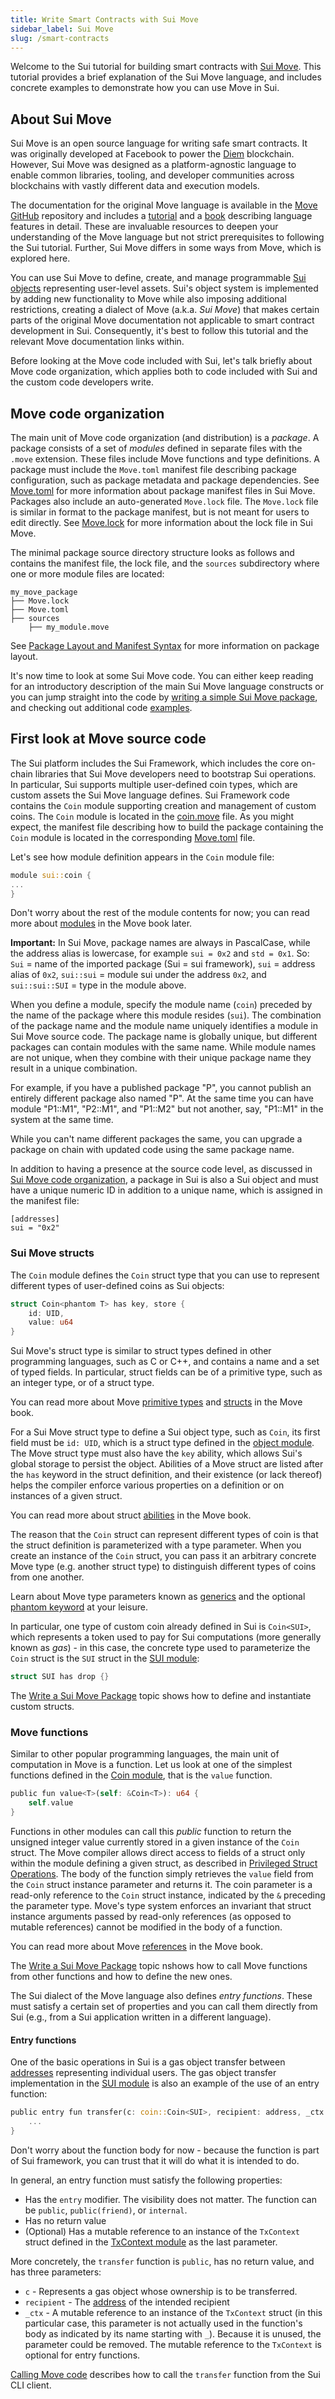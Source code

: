 ```yaml
---
title: Write Smart Contracts with Sui Move
sidebar_label: Sui Move
slug: /smart-contracts
---
```


Welcome to the Sui tutorial for building smart contracts with [Sui Move](../learn/why-move). This tutorial provides a brief explanation of the Sui Move language, and includes concrete examples to demonstrate how you can use Move in Sui.

## About Sui Move

Sui Move is an open source language for writing safe smart contracts. It was originally developed at Facebook to power the [Diem](https://github.com/diem/diem) blockchain. However, Sui Move was designed as a platform-agnostic language to enable common libraries, tooling, and developer communities across blockchains with vastly different data and execution models.

The documentation for the original Move language is available in the [Move GitHub](https://github.com/move-language/move) repository and includes a [tutorial](https://github.com/move-language/move/blob/main/language/documentation/tutorial/README.md) and a [book](https://github.com/move-language/move/blob/main/language/documentation/book/src/SUMMARY.md) describing language features in detail. These are invaluable resources to deepen your understanding of the Move language but not strict prerequisites to following the Sui tutorial. Further, Sui Move differs in some ways from Move, which is explored here.

You can use Sui Move to define, create, and manage programmable [Sui objects](../../learn/core-concepts/objects.md) representing user-level assets. Sui's object system is implemented by adding new functionality to Move while also imposing additional restrictions, creating a dialect of Move (a.k.a. _Sui Move_) that makes certain parts of the original Move documentation not applicable to smart contract development in Sui. Consequently, it's best to follow this tutorial and the relevant Move documentation links within.

Before looking at the Move code included with Sui, let's talk briefly about Move code organization, which applies both to code included with Sui and the custom code developers write.

## Move code organization

The main unit of Move code organization (and distribution) is a _package_. A package consists of a set of _modules_ defined in separate files with the `.move` extension. These files include Move functions and type definitions. A package must include the `Move.toml` manifest file describing package configuration, such as package metadata and package dependencies. See [Move.toml](move-toml.md) for more information about package manifest files in Sui Move. Packages also include an auto-generated `Move.lock` file. The `Move.lock` file is similar in format to the package manifest, but is not meant for users to edit directly. See [Move.lock](./move-lock.md) for more information about the lock file in Sui Move.

The minimal package source directory structure looks as follows and contains the manifest file, the lock file, and the `sources` subdirectory where one or more module files are located:

```
my_move_package
├── Move.lock
├── Move.toml
├── sources
    ├── my_module.move
```

See [Package Layout and Manifest Syntax](https://github.com/move-language/move/blob/main/language/documentation/book/src/packages.md#package-layout-and-manifest-syntax) for more information on package layout.

It's now time to look at some Sui Move code. You can either keep reading for an introductory description of the main Sui Move language constructs or you can jump straight into the code by [writing a simple Sui Move package](write-move-packages.md), and checking out additional code [examples](../../build/quickstart/examples.md).

## First look at Move source code

The Sui platform includes the Sui Framework, which includes the core on-chain libraries that Sui Move developers need to bootstrap Sui operations. In particular, Sui supports multiple user-defined coin types, which are custom assets the Sui Move language defines. Sui Framework code contains the `Coin` module supporting creation and management of custom coins. The `Coin` module is located in the [coin.move](https://github.com/MystenLabs/sui/tree/main/crates/sui-framework/packages/sui-framework/sources/coin.move) file. As you might expect, the manifest file describing how to build the package containing the `Coin` module is located in the corresponding [Move.toml](https://github.com/MystenLabs/sui/blob/main/crates/sui-framework/packages/sui-framework/Move.toml) file.

Let's see how module definition appears in the `Coin` module file:

```rust
module sui::coin {
...
}
```

Don't worry about the rest of the module contents for now; you can read more about [modules](https://github.com/move-language/move/blob/main/language/documentation/book/src/modules-and-scripts.md#modules) in the Move book later.

**Important:** In Sui Move, package names are always in PascalCase, while the address alias is lowercase, for example `sui = 0x2` and `std = 0x1`. So: `Sui` = name of the imported package (Sui = sui framework), `sui` = address alias of `0x2`, `sui::sui` = module sui under the address `0x2`, and `sui::sui::SUI` = type in the module above.

When you define a module, specify the module name (`coin`) preceded by the name of the package where this module resides (`sui`). The combination of the package name and the module name uniquely identifies a module in Sui Move source code. The package name is globally unique, but different packages can contain modules with the same name. While module names are not unique, when they combine with their unique package name they result in a unique combination.

For example, if you have a published package "P", you cannot publish an entirely different package also named "P". At the same time you can have module "P1::M1", "P2::M1", and "P1::M2" but not another, say, "P1::M1" in the system at the same time.

While you can't name different packages the same, you can upgrade a package on chain with updated code using the same package name.

In addition to having a presence at the source code level, as discussed in [Sui Move code organization](#move-code-organization), a package in Sui is also a Sui object and must have a unique numeric ID in addition to a unique name, which is assigned in the manifest file:

```
[addresses]
sui = "0x2"
```

### Sui Move structs

The `Coin` module defines the `Coin` struct type that you can use to represent different types of user-defined coins as Sui objects:

```rust
struct Coin<phantom T> has key, store {
    id: UID,
    value: u64
}
```

Sui Move's struct type is similar to struct types defined in other programming languages, such as C or C++, and contains a name and a set of typed fields. In particular, struct fields can be of a primitive type, such as an integer type, or of a struct type.

You can read more about Move [primitive types](https://github.com/move-language/move/blob/main/language/documentation/book/src/SUMMARY.md#primitive-types) and [structs](https://github.com/move-language/move/blob/main/language/documentation/book/src/structs-and-resources.md) in the Move book.

For a Sui Move struct type to define a Sui object type, such as `Coin`, its first field must be `id: UID`, which is a struct type defined in the [object module](https://github.com/MystenLabs/sui/tree/main/crates/sui-framework/packages/sui-framework/sources/object.move). The Move struct type must also have the `key` ability, which allows Sui's global storage to persist the object. Abilities of a Move struct are listed after the `has` keyword in the struct definition, and their existence (or lack thereof) helps the compiler enforce various properties on a definition or on instances of a given struct.

You can read more about struct [abilities](https://github.com/move-language/move/blob/main/language/documentation/book/src/abilities.md) in the Move book.

The reason that the `Coin` struct can represent different types of coin is that the struct definition is parameterized with a type parameter. When you create an instance of the `Coin` struct, you can pass it an arbitrary concrete Move type (e.g. another struct type) to distinguish different types of coins from one another.

Learn about Move type parameters known as [generics](https://github.com/move-language/move/blob/main/language/documentation/book/src/generics.md) and the optional [phantom keyword](https://github.com/move-language/move/blob/main/language/documentation/book/src/generics.md#phantom-type-parameters) at your leisure.

In particular, one type of custom coin already defined in Sui is `Coin<SUI>`, which represents a token used to pay for Sui computations (more generally known as _gas_) - in this case, the concrete type used to parameterize the `Coin` struct is the `SUI` struct in the [SUI module](https://github.com/MystenLabs/sui/tree/main/crates/sui-framework/packages/sui-framework/sources/sui.move):

```rust
struct SUI has drop {}
```

The [Write a Sui Move Package](write-move-packages.md) topic shows how to define and instantiate custom structs.

### Move functions

Similar to other popular programming languages, the main unit of computation in Move is a function. Let us look at one of the simplest functions defined in the [Coin module](https://github.com/MystenLabs/sui/tree/main/crates/sui-framework/packages/sui-framework/sources/coin.move), that is the `value` function.

```rust
public fun value<T>(self: &Coin<T>): u64 {
    self.value
}
```

Functions in other modules can call this _public_ function to return the unsigned integer value currently stored in a given instance of the `Coin` struct. The Move compiler allows direct access to fields of a struct only within the module defining a given struct, as described in [Privileged Struct Operations](https://github.com/move-language/move/blob/main/language/documentation/book/src/structs-and-resources.md#privileged-struct-operations). The body of the function simply retrieves the `value` field from the `Coin` struct instance parameter and returns it. The coin parameter is a read-only reference to the `Coin` struct instance, indicated by the `&` preceding the parameter type. Move's type system enforces an invariant that struct instance arguments passed by read-only references (as opposed to mutable references) cannot be modified in the body of a function.

You can read more about Move [references](https://github.com/move-language/move/blob/main/language/documentation/book/src/references.md#references) in the Move book.

The [Write a Sui Move Package](write-move-packages.md) topic nshows how to call Move functions from other functions and how to define the new ones.

The Sui dialect of the Move language also defines _entry functions_. These must satisfy a certain set of properties and you can call them directly from Sui (e.g., from a Sui application written in a different language).

#### Entry functions

One of the basic operations in Sui is a gas object transfer between [addresses](https://github.com/move-language/move/blob/main/language/documentation/book/src/address.md) representing individual users. The gas object transfer implementation in the [SUI module](https://github.com/MystenLabs/sui/tree/main/crates/sui-framework/packages/sui-framework/sources/sui.move) is also an example of the use of an entry function:

```rust
public entry fun transfer(c: coin::Coin<SUI>, recipient: address, _ctx: &mut TxContext) {
    ...
}
```

Don't worry about the function body for now - because the function is part of Sui framework, you can trust that it will do what it is intended to do.

In general, an entry function must satisfy the following properties:

- Has the `entry` modifier. The visibility does not matter. The function can be `public`, `public(friend)`, or `internal`.
- Has no return value
- (Optional) Has a mutable reference to an instance of the `TxContext` struct defined in the [TxContext module](https://github.com/MystenLabs/sui/tree/main/crates/sui-framework/packages/sui-framework/sources/tx_context.move) as the last parameter.

More concretely, the `transfer` function is `public`, has no return value, and has three parameters:

- `c` - Represents a gas object whose ownership is to be transferred.
- `recipient` - The [address](https://github.com/move-language/move/blob/main/language/documentation/book/src/address.md) of the intended recipient
- `_ctx` - A mutable reference to an instance of the `TxContext` struct (in this particular case, this parameter is not actually used in the function's body as indicated by its name starting with `_`). Because it is unused, the parameter could be removed. The mutable reference to the `TxContext` is optional for entry functions.

[Calling Move code](../setup/cli/client-cli.md#calling-move-code) describes how to call the `transfer` function from the Sui CLI client.
